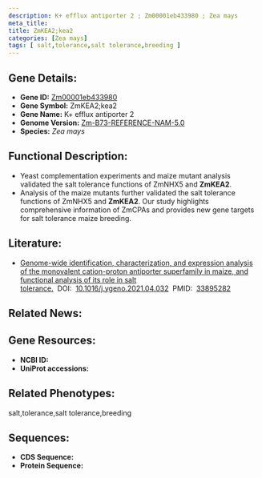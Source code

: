 ```yaml
---
description: K+ efflux antiporter 2 ; Zm00001eb433980 ; Zea mays
meta_title:
title: ZmKEA2;kea2
categories: [Zea mays]
tags: [ salt,tolerance,salt tolerance,breeding ]
---
```


## Gene Details:
- **Gene ID:**	[Zm00001eb433980]()
- **Gene Symbol:** ZmKEA2;kea2
- **Gene Name:** K+ efflux antiporter 2
- **Genome Version:** [Zm-B73-REFERENCE-NAM-5.0]()
- **Species:** *Zea mays*

## Functional Description:
   - Yeast complementation experiments and maize mutant analysis validated the salt tolerance functions of ZmNHX5 and **ZmKEA2**.
   - Analysis of the maize mutants further validated the salt tolerance functions of ZmNHX5 and **ZmKEA2**. Our study highlights comprehensive information of ZmCPAs and provides new gene targets for salt tolerance maize breeding.

## Literature:
   - [Genome-wide identification, characterization, and expression analysis of the monovalent cation-proton antiporter superfamily in maize, and functional analysis of its role in salt tolerance.]( https://www.sciencedirect.com/science/article/pii/S0888754321001658?via%3Dihub)&nbsp;&nbsp;DOI:&nbsp;&nbsp;[10.1016/j.ygeno.2021.04.032](https://www.sciencedirect.com/science/article/pii/S0888754321001658?via%3Dihub)&nbsp;&nbsp;PMID:&nbsp;&nbsp;[33895282](https://pubmed.ncbi.nlm.nih.gov/33895282/)

## Related News:

## Gene Resources:
- **NCBI ID:** [](https://www.ncbi.nlm.nih.gov/gene/?term=)
- **UniProt accessions:** [](https://www.uniprot.org/uniprotkb//entry)

## Related Phenotypes:
salt,tolerance,salt tolerance,breeding

## Sequences:
- **CDS Sequence:**
- **Protein Sequence:**

